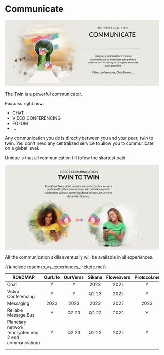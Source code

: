 # Communicate

![](img/communicate.png)  

The Twin is a powerful communicator.

Features right now:

- CHAT
- VIDEO CONFERENCING
- FORUM
- ...

Any communication you do is directly between you and your peer, twin to twin. You don't need any centralized service to allow you to communicate on a global level.

Unique is that all communication fill follow the shortest path.

![](img/communicate2.png)  

All the communication skills eventually will be available in all experiences.

{{#include roadmap_vs_experiences_include.md}}

| **ROADMAP**                                           | OurLife | OurVerse | Sikana | Floweavers | Protocol.me |
| ----------------------------------------------------- | :-----: | :------: | :----: | :--------: | :---------: |
| Chat                                                  |    Y    |    Y     |  2023  |    2023    |      Y      |
| Video Conferencing                                    |    Y    |    Y     | Q2 23  |    2023    |      Y      |
| Messaging                                             |  2023   |   2023   |  2023  |    2023    |    2023     |
| Reliable Message Bus                                  |    Y    |  Q2 23   | Q2 23  |    2023    |      Y      |
| Planetary network (encrypted end 2 end communication) |    Y    |  Q2 23   | Q2 23  |    2023    |      Y      |
|                                                       |         |          |        |            |             |
|                                                       |         |          |        |            |             |